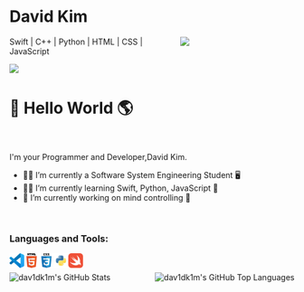 # David Kim

<img src="https://user-images.githubusercontent.com/36246244/104124239-186c9800-5393-11eb-8b6d-de97b54847b7.png" width="40%" align="right">

Swift | C++ | Python  |  HTML  |  CSS  |  JavaScript 

![](https://komarev.com/ghpvc/?username=dav1dk1m&color=brightgreen&label=PROFILE+VIEWS)



# :wave: Hello World :earth_americas:
<br>

I'm your Programmer and Developer,David Kim.
- 👨‍🎓 I’m currently a Software System Engineering Student 🖥️
- :man_technologist: I’m currently learning Swift, Python, JavaScript 📱
- :telescope: I’m currently working on mind controlling 🙏




<br />

### Languages and Tools:

<img align="left" alt="Visual Studio Code" width="26px" src="https://raw.githubusercontent.com/github/explore/80688e429a7d4ef2fca1e82350fe8e3517d3494d/topics/visual-studio-code/visual-studio-code.png" />
<img align="left" alt="HTML5" width="26px" src="https://raw.githubusercontent.com/github/explore/80688e429a7d4ef2fca1e82350fe8e3517d3494d/topics/html/html.png" />
<img align="left" alt="CSS3" width="26px" src="https://raw.githubusercontent.com/github/explore/80688e429a7d4ef2fca1e82350fe8e3517d3494d/topics/css/css.png" />
<img align="left" alt="python" width="26px" src="https://raw.githubusercontent.com/github/explore/80688e429a7d4ef2fca1e82350fe8e3517d3494d/topics/python/python.png" />
<img align="left" alt="swift" width="26px" src="https://raw.githubusercontent.com/github/explore/80688e429a7d4ef2fca1e82350fe8e3517d3494d/topics/swift/swift.png" />





<br />
<br />


<img align="left" alt="dav1dk1m's GitHub Stats" src="https://github-readme-stats.vercel.app/api?username=dav1dk1m&show_icons=true&hide_border=true" />
<img align="right" alt="dav1dk1m's GitHub Top Languages" src="https://github-readme-stats.vercel.app/api/top-langs/?username=dav1dk1m" />







